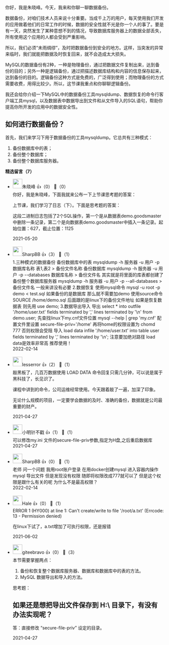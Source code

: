你好，我是朱晓峰。今天，我来和你聊一聊数据备份。

数据备份，对咱们技术人员来说十分重要。当成千上万的用户，每天使用我们开发的应用做着他们的日常工作的时候，数据的安全性就不光是你一个人的事了。要是有一天，突然发生了某种意想不到的情况，导致数据库服务器上的数据全部丢失，所有使用这个应用的人都会受到严重影响。

所以，我们必须“未雨绸缪”，及时把数据备份到安全的地方。这样，当突发的异常来临时，我们就能把数据及时恢复回来，就不会造成太大损失。

MySQL的数据备份有2种，一种是物理备份，通过把数据文件复制出来，达到备份的目的；另外一种是逻辑备份，通过把描述数据库结构和内容的信息保存起来，达到备份的目的。逻辑备份这种方式是免费的，广泛得到使用；而物理备份的方式需要收费，用得比较少。所以，这节课我重点和你聊聊逻辑备份。

我还会给你介绍一下MySQL中的数据备份工具mysqldump、数据恢复的命令行客户端工具mysql，以及数据表中数据导出到文件和从文件导入的SQL语句，帮助你提高你所开发的应用中的数据安全性。

## 如何进行数据备份？

首先，我们来学习下用于数据备份的工具mysqldump。它总共有三种模式：

1. 备份数据库中的表；
2. 备份整个数据库；
3. 备份整个数据库服务器。
<div><strong>精选留言（7）</strong></div><ul>
<li><img src="https://thirdwx.qlogo.cn/mmopen/vi_32/Q0j4TwGTfTLZKoB7sooIiaCHqcdNGI97WI3ZJLJph4mibIiat1qRvrBmkicZTEYvyT5iax1vlLFFgk2xgUibmnWvkicWA/132" width="30px"><span>朱晓峰</span> 👍（0） 💬（0）<div>你好，我是朱晓峰，下面我就来公布一下上节课思考题的答案：

上节课，我们学习了日志（下）。下面是思考题的答案：

这段二进制日志包括了2个SQL操作，第一个是从数据表demo.goodsmaster中删除一条记录，第二个是向数据表demo.goodsmaster中插入一条记录。起始位置：627，截止位置：1125 
</div>2021-05-20</li><br/><li><img src="https://static001.geekbang.org/account/avatar/00/1e/bd/6d/7010f98e.jpg" width="30px"><span>SharpBB</span> 👍（3） 💬（1）<div>1.三种模式的数据备份
	备份数据库中的表
		mysqldump -h 服务器 -u 用户 -p 数据库名称 表1,表2 &gt; 备份文件名称
	备份数据库
		mysqldump -h 服务器 -u 用户 -p --databases 数据库名称 &gt; 备份文件名
		其实就是将里面的库表都创建了
	备份整个数据库服务器
		mysqldump -h 服务器 -u 用户 -p  --all-databases &gt; 备份文件名
		一般来讲没有必要
2.数据恢复
	使用mysql命令
		mysql -u root -p demo &lt; test.sql
			如果备份的是数据库 那么就不需要加demo
	使用source命令
		SOURCE &#47;home&#47;demo.sql
			后面跟的是linux下的备份文件地址
			如果是恢复数据表 则先用 use demo;
3.数据导出导入
	导出
		select * into outfile &#39;&#47;home&#47;user.txt&#39; 
fields terminated by &#39;,&#39; 
lines terminated by &#39;\n&#39; from demo.user;
			先查找linux下my.cnf文件位置  mysql --help | grep &#39;my.cnf&#39;
			配置文件里设置 secure-file-priv=&#39;&#47;home&#39;
			再将home的权限设置为 chomd 777 否则权限会受阻
	导入
		load data infile &#39;&#47;home&#47;user.txt&#39; into table user 
fields terminated by &#39;,&#39; lines terminated by &#39;\n&#39;;
			注意要加绝对路径
			load data是效率非常高 推荐使用！</div>2022-02-14</li><br/><li><img src="https://static001.geekbang.org/account/avatar/00/14/9d/a4/e481ae48.jpg" width="30px"><span>lesserror</span> 👍（2） 💬（1）<div>敲黑板了，几百万数据使用 LOAD DATA  命令回复只需几分钟，可以说是属于黑科技了，长见识了。

课程中讲到的命令，公司运维经常使用。今天跟着敲了一遍，加深了印象。

无论什么规模的项目，一定要学会数据的及时、准确的备份，数据就是公司最重要的财产。</div>2021-04-27</li><br/><li><img src="https://static001.geekbang.org/account/avatar/00/1e/c3/bc/77549ce4.jpg" width="30px"><span>小明针不戳</span> 👍（1） 💬（1）<div>可以修改my.ini 文件的secure-file-priv参数,指定为H盘,之后重启数据库</div>2021-04-27</li><br/><li><img src="https://static001.geekbang.org/account/avatar/00/1e/bd/6d/7010f98e.jpg" width="30px"><span>SharpBB</span> 👍（0） 💬（1）<div>老师  问一个问题 我用root账户登录 在用docker创建mysql  进入容器内操作mysql 导出文件 但是发现没有权限 随即将权限改成777就可以了 但是这个权限是跟什么有关的呢 为什么不是最高权限？</div>2022-02-14</li><br/><li><img src="https://static001.geekbang.org/account/avatar/00/11/3d/03/b2d9a084.jpg" width="30px"><span>Hale</span> 👍（0） 💬（1）<div>ERROR 1 (HY000) at line 1: Can&#39;t create&#47;write to file &#39;&#47;root&#47;a.txt&#39; (Errcode: 13 - Permission denied)

在linux下试了，a.txt增加了可执行权限，还是报错</div>2021-06-02</li><br/><li><img src="https://static001.geekbang.org/account/avatar/00/0f/56/ea/32608c44.jpg" width="30px"><span>giteebravo</span> 👍（0） 💬（3）<div>
本节需要掌握两点：

1. 备份和恢复整个数据库服务器、数据库和数据库中的表的方法。
2. MySQL 数据导出和导入的方法。


思考题：

如果还是想把导出文件保存到 H:\ 目录下，有没有办法实现呢？
------------
答：直接修改 “secure-file-priv” 设定的目录。
</div>2021-04-27</li><br/>
</ul>
